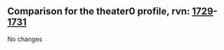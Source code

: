 ## Comparison for the theater0 profile, rvn: [1729](https://github.com/PRO100KatYT/FortniteProfileRevisions/tree/main/profiles/theater0/1729%20theater0.json)-[1731](https://github.com/PRO100KatYT/FortniteProfileRevisions/tree/main/profiles/theater0/1731%20theater0.json)

No changes
